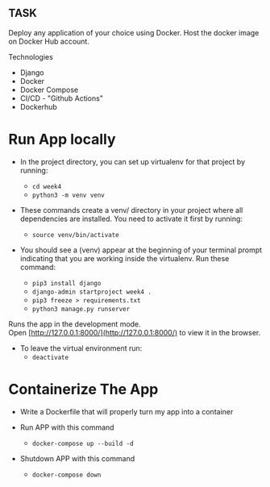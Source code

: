 ## TASK

Deploy any application of your choice using Docker. Host the docker image on Docker Hub account.

Technologies
* Django
* Docker
* Docker Compose
* CI/CD - "Github Actions"
* Dockerhub

# Run App locally
* In the project directory, you can set up virtualenv for that project by running:
    - `cd week4`
    - `python3 -m venv venv `

* These commands create a venv/ directory in your project where all dependencies are installed. You need to activate it first by running:
    - `source venv/bin/activate`

* You should see a (venv) appear at the beginning of your terminal prompt indicating that you are working inside the virtualenv. Run these command:
    - `pip3 install django`
    - `django-admin startproject week4 .`
    - `pip3 freeze > requirements.txt`
    - `python3 manage.py runserver `

Runs the app in the development mode.<br />
Open [http://127.0.0.1:8000/](http://127.0.0.1:8000/) to view it in the browser.

* To leave the virtual environment run:
    - `deactivate`

# Containerize The App
* Write a Dockerfile that will properly turn my app into a container

* Run APP with this command 
    - `docker-compose up --build -d `

* Shutdown APP with this command 
    - `docker-compose down`  